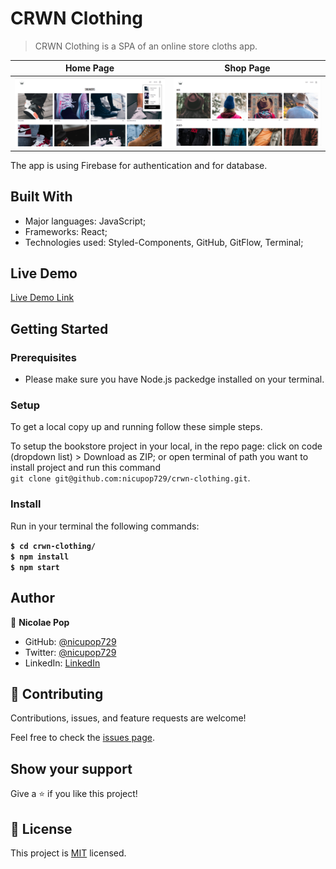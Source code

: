 # CRWN Clothing

> CRWN Clothing is a SPA of an online store cloths app.

 Home Page | Shop Page 
:------:|:------:
![image](./src/assets/screenshot1.png) | ![image](./src/assets/screenshot2.png)

The app is using Firebase for authentication and for database.

## Built With

- Major languages: JavaScript;
- Frameworks: React;
- Technologies used: Styled-Components, GitHub, GitFlow, Terminal;

## Live Demo

[Live Demo Link](https://react-app-crwn-clothing.netlify.app/)

## Getting Started

### Prerequisites

- Please make sure you have Node.js packedge installed on your terminal.

### Setup

To get a local copy up and running follow these simple steps.

To setup the bookstore project in your local, in the repo page:
click on code (dropdown list) > Download as ZIP;
or open terminal of path you want to install project and run this command <br>
`git clone git@github.com:nicupop729/crwn-clothing.git`.

### Install

Run in your terminal the following commands:

**`$ cd crwn-clothing/`**<br>
**`$ npm install`**<br>
**`$ npm start`**

## Author

👤 **Nicolae Pop**

- GitHub: [@nicupop729](https://github.com/nicupop729)
- Twitter: [@nicupop729](https://twitter.com/nicupop729)
- LinkedIn: [LinkedIn](https://www.linkedin.com/in/nicolae-pop/)


## 🤝 Contributing

Contributions, issues, and feature requests are welcome!

Feel free to check the [issues page](https://github.com/nicupop729/crwn-clothing/issues).

## Show your support

Give a ⭐️ if you like this project!

## 📝 License

This project is [MIT](./MIT.md) licensed.
